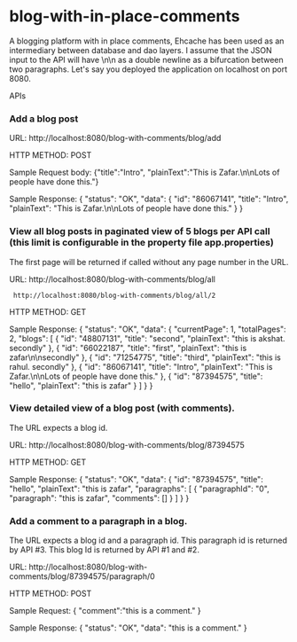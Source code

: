 # blog-with-in-place-comments
A blogging platform with in place comments, Ehcache has been used as an intermediary between database and dao layers.
I assume that the JSON input to the API will have \n\n as a double newline as a bifurcation between two paragraphs.
Let's say you deployed the application on localhost on port 8080.

APIs

### Add a blog post

URL: http://localhost:8080/blog-with-comments/blog/add

HTTP METHOD: POST

Sample Request body:
{"title":"Intro",
"plainText":"This is Zafar.\n\nLots of people have done this."}

Sample Response:
{
  "status": "OK",
  "data": {
    "id": "86067141",
    "title": "Intro",
    "plainText": "This is Zafar.\n\nLots of people have done this."
  }
}

### View all blog posts in paginated view of 5 blogs per API call (this limit is configurable in the property file app.properties)

The first page will be returned if called without any page number in the URL.

URL: http://localhost:8080/blog-with-comments/blog/all

     http://localhost:8080/blog-with-comments/blog/all/2

HTTP METHOD: GET

Sample Response:
{
  "status": "OK",
  "data": {
    "currentPage": 1,
    "totalPages": 2,
    "blogs": [
      {
        "id": "48807131",
        "title": "second",
        "plainText": "this is akshat. secondly"
      },
      {
        "id": "66022187",
        "title": "first",
        "plainText": "this is zafar\n\nsecondly"
      },
      {
        "id": "71254775",
        "title": "third",
        "plainText": "this is rahul. secondly"
      },
      {
        "id": "86067141",
        "title": "Intro",
        "plainText": "This is Zafar.\n\nLots of people have done this."
      },
      {
        "id": "87394575",
        "title": "hello",
        "plainText": "this is zafar"
      }
    ]
  }
}

### View detailed view of a blog post (with comments).

The URL expects a blog id.

URL: http://localhost:8080/blog-with-comments/blog/87394575

HTTP METHOD: GET

Sample Response:
{
  "status": "OK",
  "data": {
    "id": "87394575",
    "title": "hello",
    "plainText": "this is zafar",
    "paragraphs": [
      {
        "paragraphId": "0",
        "paragraph": "this is zafar",
        "comments": []
      }
    ]
  }
}

### Add a comment to a paragraph in a blog.

The URL expects a blog id and a paragraph id. This paragraph id is returned by API #3. This blog Id is returned by API #1 and #2.

URL: http://localhost:8080/blog-with-comments/blog/87394575/paragraph/0

HTTP METHOD: POST

Sample Request:
{
"comment":"this is a comment."
}

Sample Response:
{
  "status": "OK",
  "data": "this is a comment."
}


